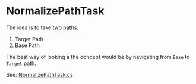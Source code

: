 ﻿# NormalizePathTask

The idea is to take two paths:

1. Target Path
2. Base Path

The best way of looking a the concept would be by navigating from `Base` to `Target` path.

See: [NormalizePathTask.cs](https://github.com/tfoxo/System.Cor3/blob/master/Source/Cor3.Core/Tasks/NormalizePathTask.cs)
